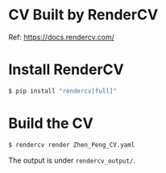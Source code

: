 # CV Built by RenderCV
Ref: https://docs.rendercv.com/
# Install RenderCV
```bash
$ pip install "rendercv[full]"
```
# Build the CV
```bash
$ rendercv render Zhen_Peng_CV.yaml
```
The output is under `rendercv_output/`.